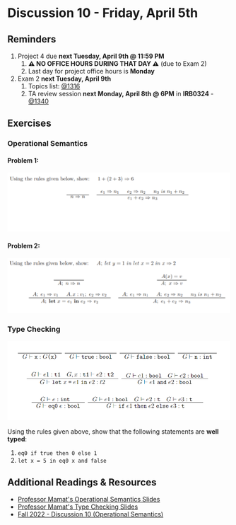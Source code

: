 # Discussion 10 - Friday, April 5th

## Reminders

1. Project 4 due **next Tuesday, April 9th @ 11:59 PM**
   1. **⚠️ NO OFFICE HOURS DURING THAT DAY ⚠️** (due to Exam 2)
   2. Last day for project office hours is **Monday**
2. Exam 2 **next Tuesday, April 9th**
   1. Topics list: [@1316](https://piazza.com/class/lrf5qvp042i1y2/post/1316)
   2. TA review session **next Monday, April 8th @ 6PM** in **IRB0324** - [@1340](https://piazza.com/class/lrf5qvp042i1y2/post/1340)

## Exercises

### Operational Semantics

#### Problem 1:

![](./imgs/opsem1.png)

#### Problem 2:

![](./imgs/opsem2.png)

### Type Checking

![](./imgs/types.png)

Using the rules given above, show that the following statements are **well typed**:
1. `eq0 if true then 0 else 1`
2. `let x = 5 in eq0 x and false`

## Additional Readings & Resources

- [Professor Mamat's Operational Semantics Slides](https://bakalian.cs.umd.edu/assets/slides/17-semantics.pdf)
- [Professor Mamat's Type Checking Slides](https://bakalian.cs.umd.edu/assets/slides/19-Typechecking.pdf)
- [Fall 2022 - Discussion 10 (Operational Semantics)](https://github.com/umd-cmsc330/fall2022/tree/main/discussions/discussion10#operational-semantics)
